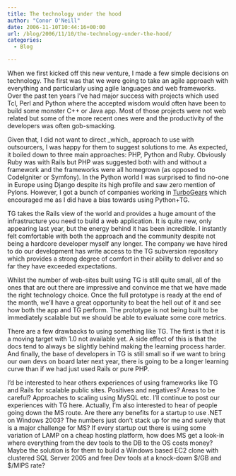 ```yaml
---
title: The technology under the hood
author: "Conor O'Neill"
date: 2006-11-10T10:44:16+00:00
url: /blog/2006/11/10/the-technology-under-the-hood/
categories:
  - Blog

---
```

When we first kicked off this new venture, I made a few simple decisions on technology. The first was that we were going to take an agile approach with everything and particularly using agile languages and web frameworks. Over the past ten years I&#8217;ve had major success with projects which used Tcl, Perl and Python where the accepted wisdom would often have been to build some monster C++ or Java app. Most of those projects were not web related but some of the more recent ones were and the productivity of the developers was often gob-smacking.

Given that, I did not want to direct \_which\_ approach to use with outsourcers, I was happy for them to suggest solutions to me. As expected, it boiled down to three main approaches: PHP, Python and Ruby. Obviously Ruby was with Rails but PHP was suggested both with and without a framework and the frameworks were all homegrown (as opposed to CodeIgniter or Symfony). In the Python world I was surprised to find no-one in Europe using Django despite its high profile and saw zero mention of Pylons. However, I got a bunch of companies working in [TurboGears][1] which encouraged me as I did have a bias towards using Python+TG.

TG takes the Rails view of the world and provides a huge amount of the infrastructure you need to build a web application. It is quite new, only appearing last year, but the energy behind it has been incredible. I instantly felt comfortable with both the approach and the community despite not being a hardcore developer myself any longer. The company we have hired to do our development has write access to the TG subversion repository which provides a strong degree of comfort in their ability to deliver and so far they have exceeded expectations.

Whilst the number of web-sites built using TG is still quite small, all of the ones that are out there are impressive and convince me that we have made the right technology choice. Once the full prototype is ready at the end of the month, we&#8217;ll have a great opportunity to beat the hell out of it and see how both the app and TG perform. The prototype is not being built to be immediately scalable but we should be able to evaluate some core metrics.

There are a few drawbacks to using something like TG. The first is that it is a moving target with 1.0 not available yet. A side effect of this is that the docs tend to always be slightly behind making the learning process harder. And finally, the base of developers in TG is still small so if we want to bring our own devs on board later next year, there is going to be a longer learning curve than if we had just used Rails or pure PHP.

I&#8217;d be interested to hear others experiences of using frameworks like TG and Rails for scalable public sites. Positives and negatives? Areas to be careful? Approaches to scaling using MySQL etc. I&#8217;ll continue to post our experiences with TG here. Actually, I&#8217;m also interested to hear of people going down the MS route. Are there any benefits for a startup to use .NET on Windows 2003? The numbers just don&#8217;t stack up for me and surely that is a major challenge for MS? If every startup out there is using some variation of LAMP on a cheap hosting platform, how does MS get a look-in where everything from the dev tools to the DB to the OS costs money? Maybe the solution is for them to build a Windows based EC2 clone with clustered SQL Server 2005 and free Dev tools at a knock-down $/GB and $/MIPS rate?

 [1]: http://www.turbogears.org/